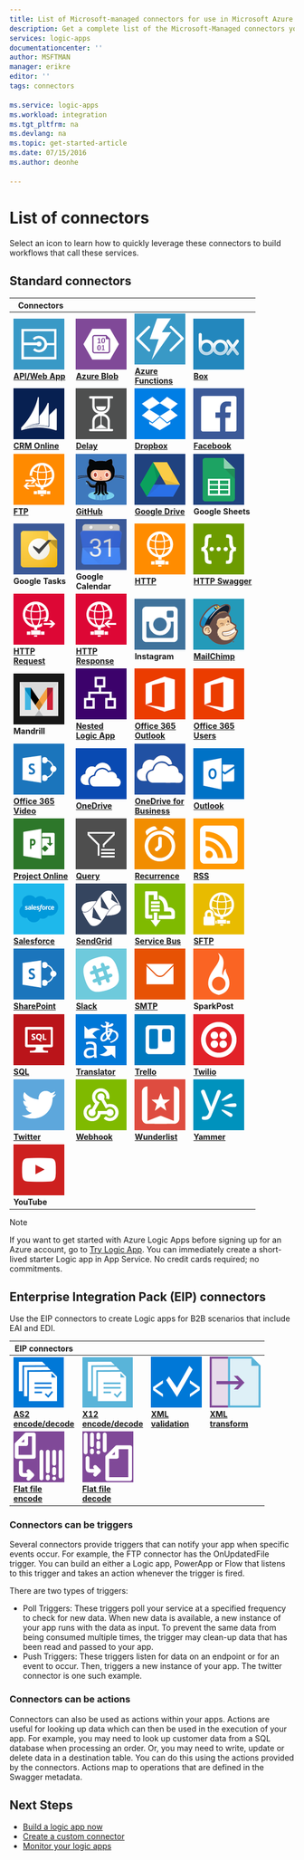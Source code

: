 ```yaml
---
title: List of Microsoft-managed connectors for use in Microsoft Azure Logic apps | Microsoft Azure App Service | Microsoft Azure
description: Get a complete list of the Microsoft-Managed connectors you can use to build Logic apps in Azure App Service
services: logic-apps
documentationcenter: ''
author: MSFTMAN
manager: erikre
editor: ''
tags: connectors

ms.service: logic-apps
ms.workload: integration
ms.tgt_pltfrm: na
ms.devlang: na
ms.topic: get-started-article
ms.date: 07/15/2016
ms.author: deonhe

---
```

# List of connectors
Select an icon to learn how to quickly leverage these connectors to build workflows that call these services.

## Standard connectors
| Connectors |  |  |  |
| --- | --- | --- | --- |
| [![API Icon](./media/apis-list/api.png)<br/>**API/Web App**](../app-service-logic/app-service-logic-custom-hosted-api.md "Integrate logic apps with App Service API Apps.") |[![API Icon](./media/apis-list/azureblob.png)<br/>**Azure Blob**](connectors-create-api-azureblobstorage.md "Connect to Azure blob to manage files in your blob container.") |[![API Icon](./media/apis-list/function.png)<br/>**Azure<br/>Functions**](../app-service-logic/app-service-logic-azure-functions.md "Integrate logic apps with Azure Functions.") |[![API Icon](./media/apis-list/box.png)<br/>**Box**](connectors-create-api-box.md "Connects to Box and can upload, get, delete, list, and more file tasks.") |
| [![API Icon](./media/apis-list/dynamicscrmonline.png)<br/>**CRM Online**](connectors-create-api-crmonline.md "Connect to Dynamics CRM Online and do more with your CRM Online data.") |[![API Icon](./media/apis-list/delay.png)<br/>**Delay**](connectors-native-delay.md "Learn about the delay action.") |[![API Icon](./media/apis-list/dropbox.png)<br/>**Dropbox**](connectors-create-api-dropbox.md "Connect to Dropbox and can get, delete, list, and more file tasks.") |[![API Icon](./media/apis-list/facebook.png)<br/>**Facebook**](connectors-create-api-facebook.md "Connect to Facebook to post to a timeline, get a page feed, and more.") |
| [![API Icon](./media/apis-list/ftp.png)<br/>**FTP**](connectors-create-api-ftp.md "Connects to an FTP / FTPS server and do different FTP tasks, including uploading, getting, deleting files, and more.") |[![API Icon](./media/apis-list/github.png)<br/>**GitHub**](connectors-create-api-github.md "Connects to GitHub and can track issues.") |[![API Icon](./media/apis-list/googledrive.png)<br/>**Google Drive**](connectors-create-api-googledrive.md "Connect to GoogleDrive and interact with your data.") |![API Icon](./media/apis-list/googlesheet.png)<br/>**Google Sheets** |
| ![API Icon](./media/apis-list/googletasks.png)<br/>**Google Tasks** |![API Icon](./media/apis-list/googlecalendar.png)<br/>**Google<br/>Calendar** |[![API Icon](./media/apis-list/http.png)<br/>**HTTP**](connectors-native-http.md "HTTP connector to make HTTP calls.") |[![API Icon](./media/apis-list/http_swagger.png)<br/>**HTTP Swagger**](connectors-native-http-swagger.md "HTTP + Swagger connector to make HTTP calls.") |
| [![API Icon](./media/apis-list/request.png)<br/>**HTTP<br/>Request**](connectors-native-reqres.md "Request and Response actions.") |[![API Icon](./media/apis-list/response.png)<br/>**HTTP<br/>Response**](connectors-native-reqres.md "Request and Response actions.") |![API Icon](./media/apis-list/instagram.png)<br/>**Instagram** |[![API Icon](./media/apis-list/mailchimp.png)<br/>**MailChimp**](connectors-create-api-mailchimp.md "Send Better Email.") |
| ![API Icon](./media/apis-list/mandrill.png)<br/>**Mandrill** |[![API Icon](./media/apis-list/workflow.png)<br/>**Nested<br/>Logic App**](../app-service-logic/app-service-logic-http-endpoint.md "Integrate logic apps with a nested workflow.") |[![API Icon](./media/apis-list/office365.png)<br/>**Office 365<br/>Outlook**](connectors-create-api-office365-outlook.md "The Office 365 Connector can send and receive emails, manage your calendar, and manage your contacts using your Office 365 account.") |[![API Icon](./media/apis-list/office365.png)<br/>**Office 365<br/>Users**](connectors-create-api-office365-users.md) |
| [![API Icon](./media/apis-list/sharepointonline.png)<br/>**Office 365<br/>Video**](connectors-create-api-office365-video.md) |[![API Icon](./media/apis-list/onedrive.png)<br/>**OneDrive**](connectors-create-api-onedrive.md "Connects to your personal Microsoft OneDrive and upload, delete, list files, and more.") |[![API Icon](./media/apis-list/onedriveforbusiness.png)<br/>**OneDrive for<br/>Business**](connectors-create-api-onedriveforbusiness.md "Connects to your business Microsoft OneDrive and uploads, deletes, lists your files, and more.") |[![API Icon](./media/apis-list/outlook.png)<br/>**Outlook**](connectors-create-api-outlook.md "Connect to your Outlook mailbox and access your email and more.") |
| [![API Icon](./media/apis-list/projectonline.png)<br/>**Project Online**](connectors-create-api-projectonline.md "Connects to Microsoft Project Online.") |[![API Icon](./media/apis-list/query.png)<br/>**Query**](connectors-native-query.md "Query action to select and filter arrays.") |[![API Icon](./media/apis-list/recurrence.png)<br/>**Recurrence**](connectors-native-recurrence.md "Recurrence trigger for logic apps.") |[![API Icon](./media/apis-list/rss.png)<br/>**RSS**](connectors-create-api-rss.md "RSS connector allows the users to publish and retrieve feed items. It also allows the users to trigger operations when a new item is published to the feed.") |
| [![API Icon](./media/apis-list/salesforce.png)<br/>**Salesforce**](connectors-create-api-salesforce.md "Connect to your Salesforce account and manage  accounts, leads, opportunities, and more.") |[![API Icon](./media/apis-list/sendgrid.png)<br/>**SendGrid**](connectors-create-api-sendgrid.md "Connects to Microsoft Project Online.") |[![API Icon](./media/apis-list/servicebus.png)<br/>**Service Bus**](connectors-create-api-servicebus.md "Can send messages from Service Bus Queues and Topics and receive messages from Service Bus Queues and Subscriptions.") |[![API Icon](./media/apis-list/sftp.png)<br/>**SFTP**](connectors-create-api-sftp.md "Connects to SFTP and can upload, get, delete files, and more.") |
| [![API Icon](./media/apis-list/sharepointonline.png)<br/>**SharePoint**](connectors-create-api-sharepointonline.md "Connects to SharePoint Online to manage documents and list items.") |[![API Icon](./media/apis-list/slack.png)<br/>**Slack**](connectors-create-api-slack.md "Connect to Slack and post messages to Slack channels.") |[![API Icon](./media/apis-list/smtp.png)<br/>**SMTP**](connectors-create-api-smtp.md "Connects to a SMTP server and can send email with attachments.") |![API Icon](./media/apis-list/sparkpost.png)<br/>**SparkPost** |
| [![API Icon](./media/apis-list/sql.png)<br/>**SQL**](connectors-create-api-sqlazure.md "Connects to SQL Azure Database. You can create, update, get, and delete entries on a SQL database table.") |[![API Icon](./media/apis-list/microsofttranslator.png)<br/>**Translator**](connectors-create-api-microsofttranslator.md) |[![API Icon](./media/apis-list/trello.png)<br/>**Trello**](connectors-create-api-trello.md "Trello is the free,  flexible, and visual way to organize anything with anyone.") |[![API Icon](./media/apis-list/twilio.png)<br/>**Twilio**](connectors-create-api-twilio.md "Connects to Twilio and can send and get messages, get available numbers, managing incoming phone numbers, and more.") |
| [![API Icon](./media/apis-list/twitter.png)<br/>**Twitter**](connectors-create-api-twitter.md "Connects to Twitter and get timelines, post tweets, and more.") |[![API Icon](./media/apis-list/webhook.png)<br/>**Webhook**](connectors-native-webhook.md "Webhook action and trigger for logic apps.") |[![API Icon](./media/apis-list/wunderlist.png)<br/>**Wunderlist**](connectors-create-api-wunderlist.md "Keep your life in sync.") |[![API Icon](./media/apis-list/yammer.png)<br/>**Yammer**](connectors-create-api-yammer.md "Connects to Yammer to post messages and get new messages.") |
| ![API Icon](./media/apis-list/youtube.png)<br/>**YouTube** | | | |

> [!NOTE]
> If you want to get started with Azure Logic Apps before signing up for an Azure account, go to [Try Logic App](https://tryappservice.azure.com/?appservice=logic). You can immediately create a short-lived starter Logic app in App Service. No credit cards required; no commitments.
> 
> 

## Enterprise Integration Pack (EIP) connectors
Use the EIP connectors to create Logic apps for B2B scenarios that include EAI and EDI.  

| EIP connectors |  |  |  |
| --- | --- | --- | --- |
| [![API Icon](./media/apis-list/as2new.png)<br/>**AS2</br>encode/decode**](../app-service-logic/app-service-logic-enterprise-integration-as2.md "Learn about enterprise integration AS2.") |[![API Icon](./media/apis-list/x12new.png)<br/>**X12</br>encode/decode**](../app-service-logic/app-service-logic-enterprise-integration-x12.md "Learn about enterprise integration X12") |[![API Icon](./media/apis-list/xmlvalidation.png)<br/>**XML <br/>validation**](../app-service-logic/app-service-logic-enterprise-integration-xml.md "Learn about enterprise integration XML validation.") |[![API Icon](./media/apis-list/xsltransform.png)<br/>**XML<br/> transform**](../app-service-logic/app-service-logic-enterprise-integration-transform.md "Learn about enterprise integration transforms.") |
| [![API Icon](./media/apis-list/flatfileencoding.png)<br/>**Flat file</br>encode**](../app-service-logic/app-service-logic-enterprise-integration-flatfile.md "Learn about enterprise integration flat file.") |[![API Icon](./media/apis-list/flatfiledecoding.png)<br/>**Flat file</br>decode**](../app-service-logic/app-service-logic-enterprise-integration-flatfile.md#how-to-create-the-flat-file-decoding-connector "Learn about enterprise integration flat file.") | | |

<!-- TODO: Add Functions, App Service, and Nested Workflow Icons -->
### Connectors can be triggers
Several connectors provide triggers that can notify your app when specific events occur. For example, the FTP connector has the OnUpdatedFile trigger. You can build an either a Logic app, PowerApp or Flow that listens to this trigger and takes an action whenever the trigger is fired.

There are two types of triggers:  

* Poll Triggers: These triggers poll your service at a specified frequency to check for new data. When new data is available, a new instance of your app runs with the data as input. To prevent the same data from being consumed multiple times, the trigger may clean-up data that has been read and passed to your app.
* Push Triggers: These triggers listen for data on an endpoint or for an event to occur. Then, triggers a new instance of your app. The twitter connector is one such example.

### Connectors can be actions
Connectors can also be used as actions within your apps. Actions are useful for looking up data which can then be used in the execution of your app. For example, you may need to look up customer data from a SQL database when processing an order. Or, you may need to write, update or delete data in a destination table. You can do this using the actions provided by the connectors. Actions map to operations that are defined in the Swagger metadata.

## Next Steps
* [Build a logic app now](../app-service-logic/app-service-logic-create-a-logic-app.md)  
* [Create a custom connector](../app-service-logic/app-service-logic-create-api-app.md)
* [Monitor your logic apps](../app-service-logic/app-service-logic-monitor-your-logic-apps.md)

<!--Connectors Documentation-->
[azure-blobdoc]: ./connectors-create-api-azureblobstorage.md "Connect to Azure blob to manage files in your blob container."
[boxDoc]: ./connectors-create-api-box.md "Connects to Box and can upload, get, delete, list, and more file tasks."
[crm-onlinedoc]: ./connectors-create-api-crmonline.md "Connect to Dynamics CRM Online and do more with your CRM Online data."
[dropboxdoc]: ./connectors-create-api-dropbox.md "Connect to Dropbox and can get, delete, list, and more file tasks."
[facebookdoc]: ./connectors-create-api-facebook.md "Connect to Facebook to post to a timeline, get a page feed, and more."
[ftpdoc]: ./connectors-create-api-ftp.md "Connects to an FTP / FTPS server and do different FTP tasks, including uploading, getting, deleting files, and more."
[google-drivedoc]: ./connectors-create-api-googledrive.md "Connect to GoogleDrive and interact with your data."
[translatordoc]: ./connectors-create-api-microsofttranslator.md
[office-365~outlookdoc]: ./connectors-create-api-office365-outlook.md "The Office 365 Connector can send and receive emails, manage your calendar, and manage your contacts using your Office 365 account."
[office-365~usersdoc]: ./connectors-create-api-office365-users.md
[office-365~videodoc]: ./connectors-create-api-office365-video.md
[onedrivedoc]: ./connectors-create-api-onedrive.md "Connects to your personal Microsoft OneDrive and upload, delete, list files, and more."
[onedrive-for~businessdoc]: ./connectors-create-api-onedriveforbusiness.md "Connects to your business Microsoft OneDrive and uploads, deletes, lists your files, and more."
[outlookdoc]: ./connectors-create-api-outlook.md "Connect to your Outlook mailbox and access your email and more."
[project-onlinedoc]: ./connectors-create-api-projectonline.md "Connects to Microsoft Project Online."
[rssdoc]: ./connectors-create-api-rss.md "RSS connector allows the users to publish and retrieve feed items. It also allows the users to trigger operations when a new item is published to the feed."
[salesforcedoc]: ./connectors-create-api-salesforce.md "Connect to your Salesforce account and manage  accounts, leads, opportunities, and more."
[sendgriddoc]: ./connectors-create-api-sendgrid.md "Connects to Microsoft Project Online."
[service-busdoc]: ./connectors-create-api-servicebus.md "Can send messages from Service Bus Queues and Topics and receive messages from Service Bus Queues and Subscriptions."
[sharepointdoc]: ./connectors-create-api-sharepointonline.md "Connects to SharePoint Online to manage documents and list items."
[slackdoc]: ./connectors-create-api-slack.md "Connect to Slack and post messages to Slack channels."
[sftpdoc]: ./connectors-create-api-sftp.md "Connects to SFTP and can upload, get, delete files, and more."
[githubdoc]: ./connectors-create-api-github.md "Connects to GitHub and can track issues."
[mailchimpdoc]: ./connectors-create-api-mailchimp.md "Send Better Email."
[smtpdoc]: ./connectors-create-api-smtp.md "Connects to a SMTP server and can send email with attachments."
[sqldoc]: ./connectors-create-api-sqlazure.md "Connects to SQL Azure Database. You can create, update, get, and delete entries on a SQL database table."
[trellodoc]: ./connectors-create-api-trello.md "Trello is the free,  flexible, and visual way to organize anything with anyone."
[twiliodoc]: ./connectors-create-api-twilio.md "Connects to Twilio and can send and get messages, get available numbers, managing incoming phone numbers, and more."
[twitterdoc]: ./connectors-create-api-twitter.md "Connects to Twitter and get timelines, post tweets, and more."
[wunderlistdoc]: ./connectors-create-api-wunderlist.md "Keep your life in sync."
[yammerdoc]: ./connectors-create-api-yammer.md "Connects to Yammer to post messages and get new messages."
[as2doc]: ../app-service-logic/app-service-logic-enterprise-integration-as2.md "Learn about enterprise integration AS2."
[x12doc]: ../app-service-logic/app-service-logic-enterprise-integration-x12.md "Learn about enterprise integration X12"
[flatfiledoc]: ../app-service-logic/app-service-logic-enterprise-integration-flatfile.md "Learn about enterprise integration flat file."
[flatfiledecodedoc]: ../app-service-logic/app-service-logic-enterprise-integration-flatfile.md/#how-to-create-the-flat-file-decoding-connector "Learn about enterprise integration flat file."
[xmlvalidatedoc]: ../app-service-logic/app-service-logic-enterprise-integration-xml.md "Learn about enterprise integration XML validation."
[xmltransformdoc]: ../app-service-logic/app-service-logic-enterprise-integration-transform.md "Learn about enterprise integration transforms."
[httpdoc]: ./connectors-native-http.md "HTTP connector to make HTTP calls."
[http~requestdoc]: ./connectors-native-reqres.md "Request and Response actions."
[http~responsedoc]: ./connectors-native-reqres.md "Request and Response actions."
[delaydoc]: ./connectors-native-delay.md "Learn about the delay action."
[http-swaggerdoc]: ./connectors-native-http-swagger.md "HTTP + Swagger connector to make HTTP calls."
[querydoc]: ./connectors-native-query.md "Query action to select and filter arrays."
[webhookdoc]: ./connectors-native-webhook.md "Webhook action and trigger for logic apps."
[azure~functionsdoc]: ../app-service-logic/app-service-logic-azure-functions.md "Integrate logic apps with Azure Functions."
[api/web-appdoc]: ../app-service-logic/app-service-logic-custom-hosted-api.md "Integrate logic apps with App Service API Apps."
[nested~logic-appdoc]: ../app-service-logic/app-service-logic-http-endpoint.md "Integrate logic apps with a nested workflow."
[recurrencedoc]:  ./connectors-native-recurrence.md "Recurrence trigger for logic apps."
[google-sheetsdoc]: ./connectors-create-api-googlesheet.md "Connects to Google Sheets and can modify sheets."
[google-tasksdoc]: ./connectors-create-api-googletasks.md "Connects to Google Tasks and can manage tasks."
[google~calendardoc]: ./connectors-create-api-googlecalendar.md "Connects to Google Calendar and can manage calendar."
[instagramdoc]: ./connectors-create-api-instagram.md "Connects to Instagram and can trigger or act on events."
[mandrilldoc]: ./connectors-create-api-mandrill.md "Connects to Mandrill and can be used for communication."
[youtubedoc]: ./connectors-create-api-youtube.md "Connects to YouTube and can interact with videos and channels."
[sparkpostdoc]: ./connectors-create-api-sparkpost.md "Connects to SparkPost and can be used for communication."

<!--Icon references-->
[Azure-Blobicon]: ./media/apis-list/azureblob.png
[Boxicon]: ./media/apis-list/box.png
[FTPicon]: ./media/apis-list/ftp.png
[GitHubicon]: ./media/apis-list/github.png
[CRM-Onlineicon]: ./media/apis-list/dynamicscrmonline.png
[Dropboxicon]: ./media/apis-list/dropbox.png
[Facebookicon]: ./media/apis-list/facebook.png
[Google-Driveicon]: ./media/apis-list/googledrive.png
[MailChimpicon]: ./media/apis-list/mailchimp.png
[Translatoricon]: ./media/apis-list/microsofttranslator.png
[Office-365~Outlookicon]: ./media/apis-list/office365.png
[Office-365~Usersicon]: ./media/apis-list/office365.png
[Office-365~Videoicon]: ./media/apis-list/sharepointonline.png
[OneDriveicon]: ./media/apis-list/onedrive.png
[OneDrive-for~Businessicon]: ./media/apis-list/onedriveforbusiness.png
[Outlookicon]: ./media/apis-list/outlook.png
[Project-Onlineicon]: ./media/apis-list/projectonline.png
[RSSicon]: ./media/apis-list/rss.png
[Salesforceicon]: ./media/apis-list/salesforce.png
[SendGridicon]: ./media/apis-list/sendgrid.png
[Service-Busicon]: ./media/apis-list/servicebus.png
[SFTPicon]: ./media/apis-list/sftp.png
[SharePointicon]: ./media/apis-list/sharepointonline.png
[Slackicon]: ./media/apis-list/slack.png
[SMTPicon]: ./media/apis-list/smtp.png
[SQLicon]: ./media/apis-list/sql.png
[Trelloicon]: ./media/apis-list/trello.png
[Twilioicon]: ./media/apis-list/twilio.png
[Twittericon]: ./media/apis-list/twitter.png
[Wunderlisticon]: ./media/apis-list/wunderlist.png
[Yammericon]: ./media/apis-list/yammer.png
[Google~Calendaricon]: ./media/apis-list/googlecalendar.png
[Google-Tasksicon]: ./media/apis-list/googletasks.png
[Google-Sheetsicon]: ./media/apis-list/googlesheet.png
[Mandrillicon]: ./media/apis-list/mandrill.png
[SparkPosticon]: ./media/apis-list/sparkpost.png
[Instagramicon]: ./media/apis-list/instagram.png
[YouTubeicon]: ./media/apis-list/youtube.png
[HTTPicon]: ./media/apis-list/http.png
[HTTP~Requesticon]: ./media/apis-list/request.png
[HTTP~Responseicon]: ./media/apis-list/response.png
[Delayicon]: ./media/apis-list/delay.png
[HTTP-Swaggericon]: ./media/apis-list/http_swagger.png
[Queryicon]: ./media/apis-list/query.png
[Webhookicon]: ./media/apis-list/webhook.png
[Azure~Functionsicon]: ./media/apis-list/function.png
[API/Web-Appicon]: ./media/apis-list/api.png
[Nested~Logic-Appicon]: ./media/apis-list/workflow.png
[Recurrenceicon]: ./media/apis-list/recurrence.png

<!-- EIP Icons -->
[as2icon]: ./media/apis-list/as2new.png
[x12icon]: ./media/apis-list/x12new.png
[flatfileicon]: ./media/apis-list/flatfileencoding.png
[flatfiledecodeicon]: ./media/apis-list/flatfiledecoding.png
[xmlvalidateicon]: ./media/apis-list/xmlvalidation.png
[xmltransformicon]: ./media/apis-list/xsltransform.png